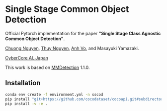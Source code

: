 # Single Stage Common Object Detection

Official Pytorch implementation for the paper **"Single Stage Class Agnostic Common Object Detection"**.

[Chuong Nguyen](https://github.com/chuong98), [Thuy Nguyen](https://github.com/thuyngch), [Anh Vo](https://github.com/anhvth), and Masayuki Yamazaki.

[CyberCore AI, Japan](https://cybercore.co.jp)

This work is based on [MMDetection](https://github.com/open-mmlab/mmdetection) 1.1.0.


## Installation

```bash
conda env create -f environment.yml -n sscod
pip install "git+https://github.com/cocodataset/cocoapi.git#subdirectory=PythonAPI"
pip install -v -e .
```
